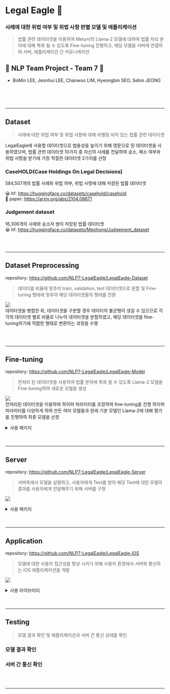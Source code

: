 # Legal Eagle 🦅
### 사례에 대한 위법 여부 및 위법 사항 판별 모델 및 애플리케이션
> 법률 관련 데이터셋을 이용하여 Meta사의 Llama-2 모델에 대하여 법률 처리 분야에 대해 특화 될 수 있도록 Fine-tuning 진행하고, 해당 모델을 서버에 연결하여 서버, 애플리케이션 간 커뮤니케이션

## 👥 NLP Team Project - Team 7 👥 
- BoMin LEE, Jeonhui LEE, Chanwoo LIM, Hyeongbin SEO, Sebin JEONG

<br/>
<br/>
<br/>

---

## Dataset
> 사례에 대한 위법 여부 및 위법 사항에 대해 라벨링 되어 있는 법률 관련 데이터셋

LegalEagle에 사용할 데이터셋으로 범용성을 높이기 위해 영문으로 된 데이터셋을 사용하였으며, 법률 관련 데이터셋 10가지 중 자신의 사례를 전달하여 승소, 패소 여부와 위법 사항을 받기에 가장 적절한 데이터셋 2가지를 선정

### CaseHOLD(Case Holdings On Legal Decisions)
584,507개의 법률 사례와 위법 여부, 위법 사항에 대해 저장된 법률 데이터셋

😀 hf: https://huggingface.co/datasets/casehold/casehold  
📄 paper: https://arxiv.org/abs/2104.08671  


### Judgement dataset
16,306개의 사례와 승소자 쌍이 저장된 법률 데이터셋  
😀 hf: https://huggingface.co/datasets/Meohong/Judgement_dataset  

<br/>
<br/>

---


## Dataset Preprocessing
repository: https://github.com/NLP7-LegalEagle/LegalEagle-Dataset
> 데이터를 비율에 맞추어 train, validation, test 데이터셋으로 분할 및 
> Fine-tuning 형태에 맞추어 해당 데이터셋들의 형태를 전환

![](https://gist.github.com/Jeonhui/6ccd0cb0144631ba47334922a3009c16/raw/971c4a8c44127ec632e2192e07ef5608fd7171b7/LegalEagleDatasetPreprocessing.png)  
데이터셋을 병합한 뒤, 데이터셋을 구분할 경우 데이터의 불균형이 생길 수 있으므로 각각의 데이터셋 별로 비율로 나누어 데이터셋을 분할하였고, 해당 데이터셋을 fine-tuning하기에 적합한 형태로 변환하는 과정을 수행


<br/>
<br/>

---

## Fine-tuning
repository: https://github.com/NLP7-LegalEagle/LegalEagle-Model
> 전처리 된 데이터셋을 사용하여 법률 분야에 특화 될 수 있도록 Llama-2 모델을 Fine-tuning하여 새로운 모델을 생성

![](https://gist.github.com/Jeonhui/6ccd0cb0144631ba47334922a3009c16/raw/971c4a8c44127ec632e2192e07ef5608fd7171b7/LegalEagleFinetuning.png)  
전처리된 데이터셋을 이용하여 하이퍼 파라미터를 조정하여 fine-tuning을 진행
하이퍼 파라미터를 다양하게 하여 만든 여러 모델들과 원래 기본 모델인 Llama-2에 대해 평가를 진행하여 최종 모델을 선정

<details>
<summary> 사용 패키지 </summary>

### Transformers
-    BitsAndBytesConfig: model의 bit format을 임의로 지정하여 큰 gpu 자원이 필요치 않도록 함. 해당 모델에서는 NF4(정규화된 부동 소수점) 양자화를 사용하고, dtype을 float16으로 지정하여 계산이 빠르게 진행되도록 함.
-    AutoModelForCausalLM: 경로나 url을 지정하여 모델을 불러오는데 사용됨.
-    AutoTokenizer: 해당 모델의 tokenizer를 가져오는 데 사용됨
-    TrainingArguments: training에 필요한 arguments를 지정

### Peft
-    Parameter-Efficient Fine-Tuning 소수의 모델 파라미터를 fine tuning 함으로 효율적 및 적은 컴퓨팅 자원으로 fine tuning이 가능해짐. Loar, Prefix Tuning, P-Tuning 등 이러한 기법들을 쉽게 사용하게 해주는 라이브러리로, 해당 모델에는 Loar 기법을 사용함.

### Trl
-    Trl은 transformer 강화 학습을 제공하는 라이브러리로 해당 모델에서는 SFTTrainer(Supervised fine-tuning)를 이용.

</details>

<br/>
<br/>

---

## Server
repository: https://github.com/NLP7-LegalEagle/LegalEagle-Server
> 서버측에서 모델을 실행하고, 사용자에게 Text를 받아 해당 Text에 대한 모델의 결과를 
> 사용자에게 전달해주기 위해 서버를 구현

![](https://gist.github.com/Jeonhui/6ccd0cb0144631ba47334922a3009c16/raw/971c4a8c44127ec632e2192e07ef5608fd7171b7/LegalEagleServer.png)  

<details>
<summary> 사용 패키지 </summary>

### Django, Flask
- 웹 서버 구축을 위해 사용됨

### Transformers
-    AutoModelForCausalLM: 경로나 url을 지정하여 Fine-tuning된 모델을 서버로 불러오는데 사용됨.
-    AutoTokenizer: 해당 모델의 tokenizer를 가져오는 데 사용됨


</details>

<br/>
<br/>

---

## Application
repository: https://github.com/NLP7-LegalEagle/LegalEagle-iOS
> 모델에 대한 사용자 접근성을 향상 시키기 위해 사용자 환경에서 서버와 통신하는 iOS 애플리케이션을 개발

![](https://gist.github.com/Jeonhui/6ccd0cb0144631ba47334922a3009c16/raw/971c4a8c44127ec632e2192e07ef5608fd7171b7/LegalEagleApplication.png)  

<details>
<summary> 사용 라이브러리 </summary>

### Alamofire
- 서버와 통신하기 위한 네트워킹 라이브러리로 LegalEagle의 서버에 데이터를 전달하고, 받을 때 사용됨

### SnapKit
- UI 구성을 위한 라이브러리로 사용자에게 보여지는 채팅 UI를 구성할 때에 사용됨

</details>

<br/>
<br/>

---

## Testing
> 모델 결과 확인 및 애플리케이션과 서버 간 통신 상태를 확인

### 모델 결과 확인

### 서버 간 통신 확인

<br/>
<br/>

---
